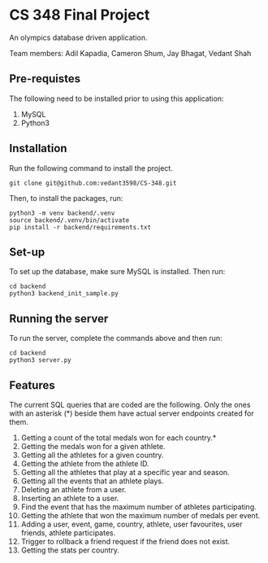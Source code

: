 # CS 348 Final Project

An olympics database driven application.

Team members: Adil Kapadia, Cameron Shum, Jay Bhagat, Vedant Shah

## Pre-requistes

The following need to be installed prior to using this application:
1. MySQL
2. Python3

## Installation

Run the following command to install the project.
```
git clone git@github.com:vedant3598/CS-348.git
```

Then, to install the packages, run:
```
python3 -m venv backend/.venv
source backend/.venv/bin/activate
pip install -r backend/requirements.txt
```

## Set-up

To set up the database, make sure MySQL is installed. Then run:
```
cd backend
python3 backend_init_sample.py
```

## Running the server

To run the server, complete the commands above and then run:
```
cd backend
python3 server.py
```

## Features

The current SQL queries that are coded are the following. Only the ones with an asterisk (*) beside them have actual server endpoints created for them.
1. Getting a count of the total medals won for each country.*
2. Getting the medals won for a given athlete.
3. Getting all the athletes for a given country.
4. Getting the athlete from the athlete ID.
5. Getting all the athletes that play at a specific year and season.
6. Getting all the events that an athlete plays.
7. Deleting an athlete from a user.
8. Inserting an athlete to a user.
9. Find the event that has the maximum number of athletes participating.
10. Getting the athlete that won the maximum number of medals per event.
11. Adding a user, event, game, country, athlete, user favourites, user friends, athlete participates.
12. Trigger to rollback a friend request if the friend does not exist.
13. Getting the stats per country.
